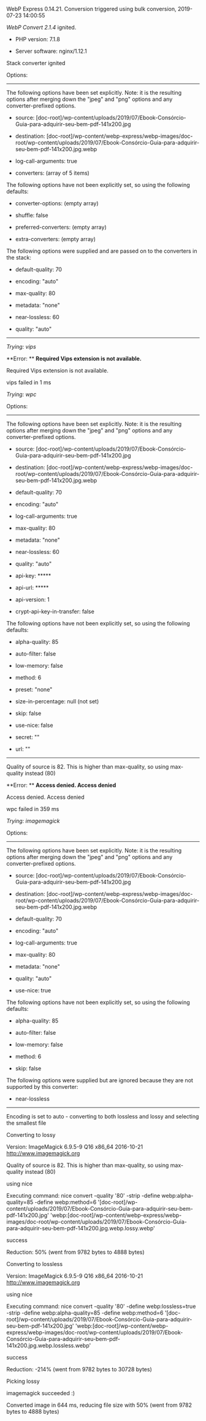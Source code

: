 WebP Express 0.14.21. Conversion triggered using bulk conversion, 2019-07-23 14:00:55

*WebP Convert 2.1.4*  ignited.
- PHP version: 7.1.8
- Server software: nginx/1.12.1

Stack converter ignited

Options:
------------
The following options have been set explicitly. Note: it is the resulting options after merging down the "jpeg" and "png" options and any converter-prefixed options.
- source: [doc-root]/wp-content/uploads/2019/07/Ebook-Consórcio-Guia-para-adquirir-seu-bem-pdf-141x200.jpg
- destination: [doc-root]/wp-content/webp-express/webp-images/doc-root/wp-content/uploads/2019/07/Ebook-Consórcio-Guia-para-adquirir-seu-bem-pdf-141x200.jpg.webp
- log-call-arguments: true
- converters: (array of 5 items)

The following options have not been explicitly set, so using the following defaults:
- converter-options: (empty array)
- shuffle: false
- preferred-converters: (empty array)
- extra-converters: (empty array)

The following options were supplied and are passed on to the converters in the stack:
- default-quality: 70
- encoding: "auto"
- max-quality: 80
- metadata: "none"
- near-lossless: 60
- quality: "auto"
------------


*Trying: vips* 

**Error: ** **Required Vips extension is not available.** 
Required Vips extension is not available.
vips failed in 1 ms

*Trying: wpc* 

Options:
------------
The following options have been set explicitly. Note: it is the resulting options after merging down the "jpeg" and "png" options and any converter-prefixed options.
- source: [doc-root]/wp-content/uploads/2019/07/Ebook-Consórcio-Guia-para-adquirir-seu-bem-pdf-141x200.jpg
- destination: [doc-root]/wp-content/webp-express/webp-images/doc-root/wp-content/uploads/2019/07/Ebook-Consórcio-Guia-para-adquirir-seu-bem-pdf-141x200.jpg.webp
- default-quality: 70
- encoding: "auto"
- log-call-arguments: true
- max-quality: 80
- metadata: "none"
- near-lossless: 60
- quality: "auto"
- api-key: *****
- api-url: *****
- api-version: 1
- crypt-api-key-in-transfer: false

The following options have not been explicitly set, so using the following defaults:
- alpha-quality: 85
- auto-filter: false
- low-memory: false
- method: 6
- preset: "none"
- size-in-percentage: null (not set)
- skip: false
- use-nice: false
- secret: ""
- url: ""
------------

Quality of source is 82. This is higher than max-quality, so using max-quality instead (80)

**Error: ** **Access denied. Access denied** 
Access denied. Access denied
wpc failed in 359 ms

*Trying: imagemagick* 

Options:
------------
The following options have been set explicitly. Note: it is the resulting options after merging down the "jpeg" and "png" options and any converter-prefixed options.
- source: [doc-root]/wp-content/uploads/2019/07/Ebook-Consórcio-Guia-para-adquirir-seu-bem-pdf-141x200.jpg
- destination: [doc-root]/wp-content/webp-express/webp-images/doc-root/wp-content/uploads/2019/07/Ebook-Consórcio-Guia-para-adquirir-seu-bem-pdf-141x200.jpg.webp
- default-quality: 70
- encoding: "auto"
- log-call-arguments: true
- max-quality: 80
- metadata: "none"
- quality: "auto"
- use-nice: true

The following options have not been explicitly set, so using the following defaults:
- alpha-quality: 85
- auto-filter: false
- low-memory: false
- method: 6
- skip: false

The following options were supplied but are ignored because they are not supported by this converter:
- near-lossless
------------

Encoding is set to auto - converting to both lossless and lossy and selecting the smallest file

Converting to lossy
Version: ImageMagick 6.9.5-9 Q16 x86_64 2016-10-21 http://www.imagemagick.org
Quality of source is 82. This is higher than max-quality, so using max-quality instead (80)
using nice
Executing command: nice convert -quality '80' -strip -define webp:alpha-quality=85 -define webp:method=6 '[doc-root]/wp-content/uploads/2019/07/Ebook-Consórcio-Guia-para-adquirir-seu-bem-pdf-141x200.jpg' 'webp:[doc-root]/wp-content/webp-express/webp-images/doc-root/wp-content/uploads/2019/07/Ebook-Consórcio-Guia-para-adquirir-seu-bem-pdf-141x200.jpg.webp.lossy.webp'
success
Reduction: 50% (went from 9782 bytes to 4888 bytes)

Converting to lossless
Version: ImageMagick 6.9.5-9 Q16 x86_64 2016-10-21 http://www.imagemagick.org
using nice
Executing command: nice convert -quality '80' -define webp:lossless=true -strip -define webp:alpha-quality=85 -define webp:method=6 '[doc-root]/wp-content/uploads/2019/07/Ebook-Consórcio-Guia-para-adquirir-seu-bem-pdf-141x200.jpg' 'webp:[doc-root]/wp-content/webp-express/webp-images/doc-root/wp-content/uploads/2019/07/Ebook-Consórcio-Guia-para-adquirir-seu-bem-pdf-141x200.jpg.webp.lossless.webp'
success
Reduction: -214% (went from 9782 bytes to 30728 bytes)

Picking lossy
imagemagick succeeded :)

Converted image in 644 ms, reducing file size with 50% (went from 9782 bytes to 4888 bytes)
